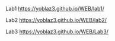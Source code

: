 Lab1 https://yoblaz3.github.io/WEB/lab1/

Lab2 https://yoblaz3.github.io/WEB/lab2/

Lab3 https://yoblaz3.github.io/WEB/Lab3/

